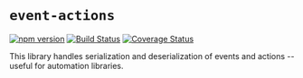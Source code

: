 # `event-actions`

[![npm version](https://img.shields.io/npm/v/@vinceau/event-actions.svg?style=flat)](https://npmjs.org/package/@vinceau/event-actions "View this project on npm")
[![Build Status](https://github.com/vinceau/event-actions/workflows/build/badge.svg)](https://github.com/vinceau/event-actions/actions?workflow=build)
[![Coverage Status](https://coveralls.io/repos/github/vinceau/event-actions/badge.svg)](https://coveralls.io/github/vinceau/event-actions)

This library handles serialization and deserialization of events and actions -- useful for automation libraries.

